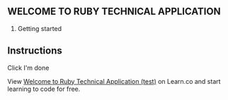 ## WELCOME TO RUBY TECHNICAL APPLICATION

1. Getting started

## Instructions

Click I'm done
<p class='util--hide'>View <a href='https://learn.co/lessons/welcome-to-ruby-technical-application-test'>Welcome to Ruby Technical Application (test)</a> on Learn.co and start learning to code for free.</p>
